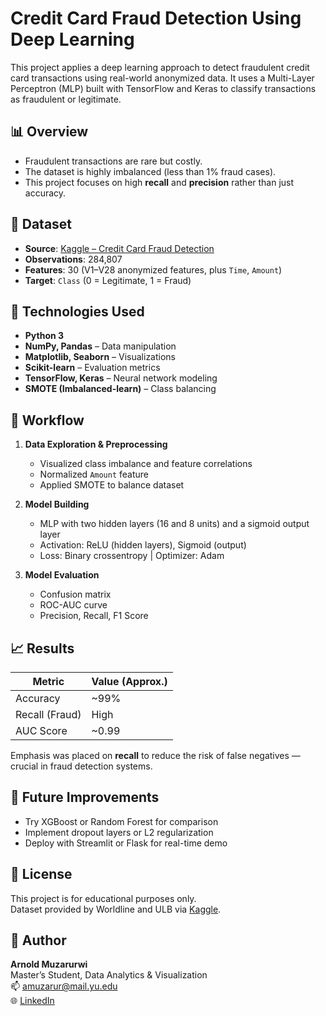 # Credit Card Fraud Detection Using Deep Learning

This project applies a deep learning approach to detect fraudulent credit card transactions using real-world anonymized data. It uses a Multi-Layer Perceptron (MLP) built with TensorFlow and Keras to classify transactions as fraudulent or legitimate.

## 📊 Overview

- Fraudulent transactions are rare but costly.
- The dataset is highly imbalanced (less than 1% fraud cases).
- This project focuses on high **recall** and **precision** rather than just accuracy.

## 📁 Dataset

- **Source**: [Kaggle – Credit Card Fraud Detection](https://www.kaggle.com/datasets/mlg-ulb/creditcardfraud)
- **Observations**: 284,807  
- **Features**: 30 (V1–V28 anonymized features, plus `Time`, `Amount`)  
- **Target**: `Class` (0 = Legitimate, 1 = Fraud)

## 🔧 Technologies Used

- **Python 3**
- **NumPy, Pandas** – Data manipulation
- **Matplotlib, Seaborn** – Visualizations
- **Scikit-learn** – Evaluation metrics
- **TensorFlow, Keras** – Neural network modeling
- **SMOTE (Imbalanced-learn)** – Class balancing

## 🔄 Workflow

1. **Data Exploration & Preprocessing**
   - Visualized class imbalance and feature correlations
   - Normalized `Amount` feature
   - Applied SMOTE to balance dataset

2. **Model Building**
   - MLP with two hidden layers (16 and 8 units) and a sigmoid output layer
   - Activation: ReLU (hidden layers), Sigmoid (output)
   - Loss: Binary crossentropy | Optimizer: Adam

3. **Model Evaluation**
   - Confusion matrix
   - ROC-AUC curve
   - Precision, Recall, F1 Score

## 📈 Results

| Metric        | Value (Approx.) |
|---------------|-----------------|
| Accuracy      | ~99%            |
| Recall (Fraud)| High            |
| AUC Score     | ~0.99           |

Emphasis was placed on **recall** to reduce the risk of false negatives — crucial in fraud detection systems.

## 📌 Future Improvements

- Try XGBoost or Random Forest for comparison  
- Implement dropout layers or L2 regularization  
- Deploy with Streamlit or Flask for real-time demo  

## 🧻 License

This project is for educational purposes only.  
Dataset provided by Worldline and ULB via [Kaggle](https://www.kaggle.com/datasets/mlg-ulb/creditcardfraud).

## 👤 Author

**Arnold Muzarurwi**  
Master’s Student, Data Analytics & Visualization  
📫 [amuzarur@mail.yu.edu](mailto:amuzarur@mail.yu.edu)  
🌐 [LinkedIn](https://www.linkedin.com/in/arnold-muzarurwi-4681852b2) 




